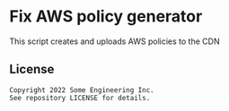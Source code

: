 # Fix AWS policy generator
This script creates and uploads AWS policies to the CDN

## License
```
Copyright 2022 Some Engineering Inc.
See repository LICENSE for details.
```
